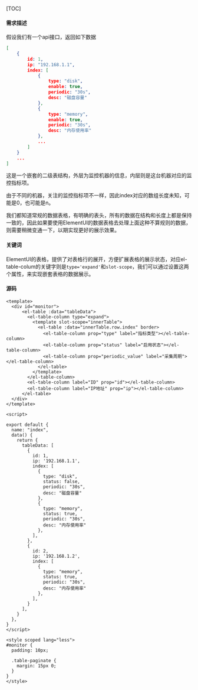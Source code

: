 [TOC]

#### 需求描述

假设我们有一个api接口，返回如下数据

```Json
[
	{
		id: 1,
		ip: "192.168.1.1",
		index: [
			{
				type: "disk",
				enable: true,
				periodic: "30s",
				desc: "磁盘容量"
			},
			{
				type: "memory",
				enable: true,
				periodic: "30s",
				desc: "内存使用率"
			},
			...
		]
	}
	...
]
```

这是一个嵌套的二级表结构，外层为监控机器的信息，内层则是这台机器对应的监控指标项。

由于不同的机器，关注的监控指标项不一样，因此index对应的数组长度未知，可能是0，也可能是n。

我们都知道常规的数据表格，有明确的表头，所有的数据在结构和长度上都是保持一致的，因此如果要使用ElementUI的数据表格去处理上面这种不算规则的数据，则需要稍微变通一下，以期实现更好的展示效果。

#### 关键词

ElementUI的表格，提供了对表格行的展开，方便扩展表格的展示状态，对应el-table-colum的关键字则是```type='expand'```和```slot-scope```，我们可以通过设置这两个属性，来实现嵌套表格的数据展示。

#### 源码

```Vue
<template>
  <div id="monitor">
      <el-table :data="tableData">
        <el-table-column type="expand">
          <template slot-scope="innerTable">
            <el-table :data="innerTable.row.index" border>
              <el-table-column prop="type" label="指标类型"></el-table-column>
              <el-table-column prop="status" label="启用状态"></el-table-column>
              <el-table-column prop="periodic_value" label="采集周期"></el-table-column>
            </el-table>
          </template>
        </el-table-column>
        <el-table-column label="ID" prop="id"></el-table-column>
        <el-table-column label="IP地址" prop="ip"></el-table-column>
      </el-table>
  </div>
</template>

<script>

export default {
  name: "index",
  data() {
    return {
      tableData: [
        {
          id: 1,
          ip: '192.168.1.1',
          index: [
            {
              type: "disk",
              status: false,
              periodic: "30s",
			  desc: "磁盘容量"
            },
			{
              type: "memory",
              status: true,
              periodic: "30s",
			  desc: "内存使用率"
            },
          ],
        },
		{
          id: 2,
          ip: '192.168.1.2',
          index: [
			{
              type: "memory",
              status: true,
              periodic: "30s",
			  desc: "内存使用率"
            },
          ],
        }
      ],
    }
  },
}
</script>

<style scoped lang="less">
#monitor {
  padding: 10px;

  .table-paginate {
    margin: 15px 0;
  }
}
</style>
```